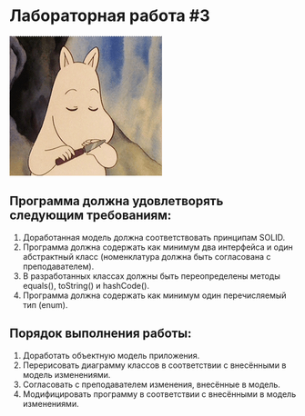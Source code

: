 # Лабораторная работа #3

![moomin](../../.utils/moomin-angry.gif)

## Программа должна удовлетворять следующим требованиям:

1) Доработанная модель должна соответствовать принципам SOLID.
2) Программа должна содержать как минимум два интерфейса и один абстрактный класс (номенклатура должна быть согласована с преподавателем).
3) В разработанных классах должны быть переопределены методы equals(), toString() и hashCode().
4) Программа должна содержать как минимум один перечисляемый тип (enum).

## Порядок выполнения работы:

1) Доработать объектную модель приложения.
2) Перерисовать диаграмму классов в соответствии с внесёнными в модель изменениями.
3) Согласовать с преподавателем изменения, внесённые в модель.
4) Модифицировать программу в соответствии с внесёнными в модель изменениями.

